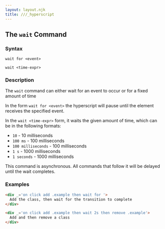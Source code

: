 ```yaml
---
layout: layout.njk
title: ///_hyperscript
---
```


## The `wait` Command

### Syntax

`wait for <event>`

`wait <time-expr>`

### Description

The `wait` command can either wait for an event to occur or for a fixed amount of time

In the form `wait for <event>` the hyperscript will pause until the element receives the specified event. 

In the `wait <time-expr>` form, it waits the given amount of time, which can be in the following formats:

* `10` - 10 milliseconds
* `100 ms` - 100 milliseconds
* `100 milliseconds` - 100 milliseconds
* `1 s` - 1000 milliseconds
* `1 seconds` - 1000 milliseconds

This command is asynchronous.  All commands that follow it will be delayed until the wait completes.

### Examples

```html
<div _='on click add .example then wait for '>
  Add the class, then wait for the transition to complete 
</div>

<div _='on click add .example then wait 2s then remove .example'>
  Add and then remove a class
</div>
```  
